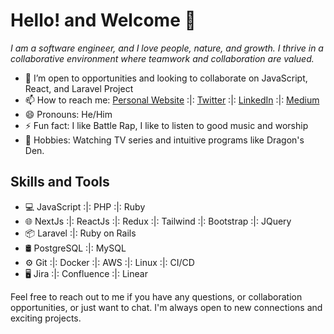 # Hello! and Welcome 👋 
*I am a software engineer, and I love people, nature, and growth. I thrive in a collaborative environment where teamwork and collaboration are valued.*

- 🤔 I’m open to opportunities and looking to collaborate on JavaScript, React, and Laravel Project
- 📫 How to reach me: [Personal Website](https://www.mrprotocoll.me) :|: [Twitter](https://twitter.com/dprotocoll) :|:  [LinkedIn](https://www.linkedin.com/in/mrprotocoll) :|:  [Medium](https://medium.com/@mrprotocoll)
- 😄 Pronouns: He/Him
- ⚡ Fun fact: I like Battle Rap, I like to listen to good music and worship
-  🌱 Hobbies: Watching TV series and intuitive programs like Dragon's Den.

## Skills and Tools

- 💻 JavaScript :|: PHP :|: Ruby
- 🌐 NextJs :|: ReactJs :|: Redux :|: Tailwind :|: Bootstrap :|: JQuery
- 📦 Laravel :|: Ruby on Rails
- 🛢️ PostgreSQL :|: MySQL
- ⚙️ Git :|: Docker :|: AWS :|: Linux :|: CI/CD
- 🖥️ Jira :|: Confluence :|: Linear

Feel free to reach out to me if you have any questions, or collaboration opportunities, or just want to chat. I'm always open to new connections and exciting projects.
